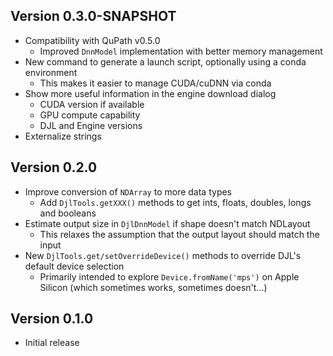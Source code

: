 ## Version 0.3.0-SNAPSHOT

* Compatibility with QuPath v0.5.0
  * Improved `DnnModel` implementation with better memory management
* New command to generate a launch script, optionally using a conda environment
  * This makes it easier to manage CUDA/cuDNN via conda
* Show more useful information in the engine download dialog
  * CUDA version if available
  * GPU compute capability
  * DJL and Engine versions
* Externalize strings

## Version 0.2.0

* Improve conversion of `NDArray` to more data types
  * Add `DjlTools.getXXX()` methods to get ints, floats, doubles, longs and booleans
* Estimate output size in `DjlDnnModel` if shape doesn't match NDLayout
  * This relaxes the assumption that the output layout should match the input
* New `DjlTools.get/setOverrideDevice()` methods to override DJL's default device selection
  * Primarily intended to explore `Device.fromName('mps')` on Apple Silicon (which sometimes works, sometimes doesn't...)

## Version 0.1.0

* Initial release